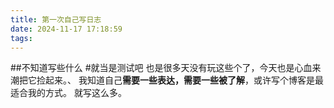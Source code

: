 ```yaml
---
title: 第一次自己写日志
date: 2024-11-17 17:18:59
tags:
---
```


##不知道写些什么
#就当是测试吧
也是很多天没有玩这些个了，今天也是心血来潮把它捡起来。、
我知道自己**需要一些表达，需要一些被了解**，或许写个博客是最适合我的方式。
就写这么多。
